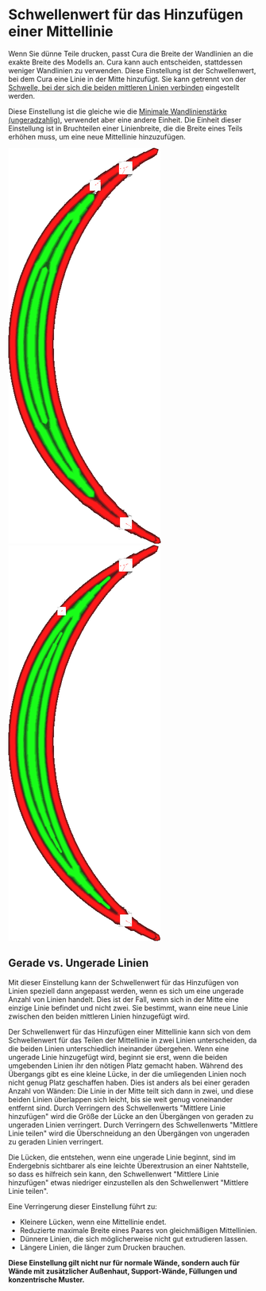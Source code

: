 Schwellenwert für das Hinzufügen einer Mittellinie
====
Wenn Sie dünne Teile drucken, passt Cura die Breite der Wandlinien an die exakte Breite des Modells an. Cura kann auch entscheiden, stattdessen weniger Wandlinien zu verwenden. Diese Einstellung ist der Schwellenwert, bei dem Cura eine Linie in der Mitte hinzufügt. Sie kann getrennt von der [Schwelle, bei der sich die beiden mittleren Linien verbinden](wall_split_middle_threshold.md) eingestellt werden.

Diese Einstellung ist die gleiche wie die [Minimale Wandlinienstärke (ungeradzahlig)](min_odd_wall_line_width.md), verwendet aber eine andere Einheit. Die Einheit dieser Einstellung ist in Bruchteilen einer Linienbreite, die die Breite eines Teils erhöhen muss, um eine neue Mittellinie hinzuzufügen.

<!--screenshot {
"image_path": "min_wall_line_width_0_34.png",
"models": [{"script": "moon_sickle.scad"}],
"camera_position": [0, 0, 63],
"settings": {
	"min_wall_line_width": 0.34,
	"wall_line_count": 3,
	"wall_transition_angle": 20
},
"layer": 14,
"colours": 32
}-->
<!--screenshot {
"image_path": "min_wall_line_width_odd_0_1.png",
"models": [{"script": "moon_sickle.scad"}],
"camera_position": [0, 0, 63],
"settings": {
	"min_odd_wall_line_width": 0.1,
	"min_wall_line_width": 0.34,
	"wall_line_count": 3,
	"wall_transition_angle": 20
},
"layer": 14,
"colours": 32
}-->
![Wenn die Mittellinie zu klein ist, werden die beiden Linien um sie herum breiter gemacht](../../../articles/images/min_wall_line_width_0_34.png)
![Wird diese Einstellung verringert, beginnt und endet die Mittellinie viel kleiner](../../../articles/images/min_wall_line_width_odd_0_1.png)

Gerade vs. Ungerade Linien
----
Mit dieser Einstellung kann der Schwellenwert für das Hinzufügen von Linien speziell dann angepasst werden, wenn es sich um eine ungerade Anzahl von Linien handelt. Dies ist der Fall, wenn sich in der Mitte eine einzige Linie befindet und nicht zwei. Sie bestimmt, wann eine neue Linie zwischen den beiden mittleren Linien hinzugefügt wird.

Der Schwellenwert für das Hinzufügen einer Mittellinie kann sich von dem Schwellenwert für das Teilen der Mittellinie in zwei Linien unterscheiden, da die beiden Linien unterschiedlich ineinander übergehen. Wenn eine ungerade Linie hinzugefügt wird, beginnt sie erst, wenn die beiden umgebenden Linien ihr den nötigen Platz gemacht haben. Während des Übergangs gibt es eine kleine Lücke, in der die umliegenden Linien noch nicht genug Platz geschaffen haben. Dies ist anders als bei einer geraden Anzahl von Wänden: Die Linie in der Mitte teilt sich dann in zwei, und diese beiden Linien überlappen sich leicht, bis sie weit genug voneinander entfernt sind. Durch Verringern des Schwellenwerts "Mittlere Linie hinzufügen" wird die Größe der Lücke an den Übergängen von geraden zu ungeraden Linien verringert. Durch Verringern des Schwellenwerts "Mittlere Linie teilen" wird die Überschneidung an den Übergängen von ungeraden zu geraden Linien verringert.

Die Lücken, die entstehen, wenn eine ungerade Linie beginnt, sind im Endergebnis sichtbarer als eine leichte Überextrusion an einer Nahtstelle, so dass es hilfreich sein kann, den Schwellenwert "Mittlere Linie hinzufügen" etwas niedriger einzustellen als den Schwellenwert "Mittlere Linie teilen".

Eine Verringerung dieser Einstellung führt zu:
* Kleinere Lücken, wenn eine Mittellinie endet.
* Reduzierte maximale Breite eines Paares von gleichmäßigen Mittellinien.
* Dünnere Linien, die sich möglicherweise nicht gut extrudieren lassen.
* Längere Linien, die länger zum Drucken brauchen.

**Diese Einstellung gilt nicht nur für normale Wände, sondern auch für Wände mit zusätzlicher Außenhaut, Support-Wände, Füllungen und konzentrische Muster.**